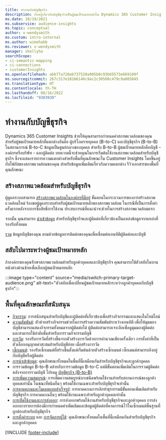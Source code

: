 ```yaml
---
title: ทำงานกับบัญชีธุรกิจ
description: เรียนรู้เกี่ยวกับบัญชีธุรกิจเป็นผู้ชมเป้าหมายหลักใน Dynamics 365 Customer Insights
ms.date: 10/19/2021
ms.subservice: audience-insights
ms.topic: conceptual
author: v-wendysmith
ms.custom: intro-internal
ms.author: wimohabb
ms.reviewer: v-wendysmith
manager: shellyha
searchScope:
- ci-semantic-mapping
- ci-connections
- customerInsights
ms.openlocfilehash: abb77a720ab737520a905b0c93b65573e669109f
ms.sourcegitcommit: 267c317e10166146c9ac2c30560c479c9a005845
ms.translationtype: HT
ms.contentlocale: th-TH
ms.lasthandoff: 08/16/2022
ms.locfileid: "9303939"
---
```

# <a name="work-with-business-accounts"></a>ทำงานกับบัญชีธุรกิจ

Dynamics 365 Customer Insights ช่วยให้คุณสามารถกำหนดค่าสภาพแวดล้อมของคุณสำหรับผู้ชมเป้าหมายหลักที่แตกต่างกันคือ ผู้บริโภครายบุคคล (B-to-C) และบัญชีธุรกิจ (B-to-B) ในสถานการณ์ B-to-C ข้อมูลเป็นศูนย์กลางของบุคคล สำหรับ B-to-B ผู้ชมเป้าหมายหลักคือบัญชี - องค์กรหรือบริษัท - และผู้ติดต่อ บทความนี้จะช่วยคุณในการเริ่มต้นใช้งานสภาพแวดล้อมสำหรับบัญชีธุรกิจ ซึ่งจะแสดงรายการความแตกต่างสำหรับพื้นที่คุณลักษณะใน Customer Insights โดยขึ้นอยู่กับโฟกัสของสภาพแวดล้อมของคุณ สำหรับข้อมูลเพิ่มเติมเกี่ยวกับความแตกต่าง รีวิวเอกสารของพื้นที่คุณลักษณะ 

## <a name="create-an-environment-for-business-accounts"></a>สร้างสภาพแวดล้อมสําหรับบัญชีธุรกิจ

ผู้ดูแลระบบสามารถ [สร้างสภาพแวดล้อมในองค์กรที่มีอยู่](create-environment.md) ขั้นตอนในกระบวนการของการสร้างสภาพแวดล้อมใหม่ ร้องขอผู้ดูแลระบบสำหรับผู้ชมเป้าหมายหลักของสภาพแวดล้อม ในกรณีที่เป็นการตั้งค่าครั้งแรกหลังจากการซื้อสิทธิ์การใช้งาน ประสบการณ์ที่แนะนำจะช่วยในการสร้างสภาพแวดล้อมแรก

จากนั้น คุณสามารถ [นำเข้าข้อมูล](data-sources.md) สำหรับบัญชีธุรกิจและผู้ติดต่อที่เกี่ยวข้องเป็นแหล่งข้อมูลจากแหล่งที่รองรับทั้งหมด

 [รวม](data-unification.md) ข้อมูลบัญชีของคุณ ตามด้วยข้อมูลการติดต่อของคุณเพื่อเชื่อมต่อเอนทิตีผู้ติดต่อและบัญชี

## <a name="switch-between-primary-target-audience"></a>สลับไปมาระหว่างผู้ชมเป้าหมายหลัก

ถ้าองค์กรของคุณรักษาสภาพแวดล้อมสำหรับลูกค้าบุคคลและบัญชีธุรกิจ คุณสามารถใช้ตัวสลับในบานหน้าต่างด้านซ้ายเพื่อเลือกผู้ชมเป้าหมายหลัก

:::image type="content" source="media/switch-primary-target-audience.png" alt-text="ตัวสลับเพื่อเปลี่ยนผู้ชมเป้าหมายหลักระหว่างลูกค้าบุคคลกับบัญชีธุรกิจ":::

## <a name="supported-feature-areas"></a>พื้นที่คุณลักษณะที่สนับสนุน

- [กิจกรรม](activities.md): การสนับสนุนสำหรับบัญชีและผู้ติดต่อที่เกี่ยวข้องเพื่อสร้างกิจกรรมและแสดงในไทม์ไลน์
- [ความสัมพันธ์](relationships.md): ตัวช่วยสร้างกิจกรรมช่วยในการสร้างความสัมพันธ์ระหว่างเอนทิตี เพื่อให้มุมมองบัญชีสามารถแสดงกิจกรรมทั้งหมดจากผู้ติดต่อได้ ผู้ติดต่อสามารถเจาะลึกเพื่อดูมุมมองผู้ติดต่อ และสามารถใช้ลำดับชั้นสำหรับการรวมกิจกรรมบัญชี
- [การวัด](measures.md): รองรับการวัดที่สร้างขึ้นจากตัวสร้างการวัดด้วยการคำนวณเพียงครั้งเดียว การตั้งค่าที่เป็นตัวเลือกอนุญาตค่าสะสมสำหรับบัญชีย่อย เมื่อสร้างการวัด
- [เซ็กเมนต์](segments.md): รองรับเซ็กเมนต์ที่สร้างขึ้นตั้งแต่เริ่มต้นด้วยตัวสร้างเซ็กเมนต์ เซ็กเมนต์สามารถอิงอยู่กับบัญชีหรือผู้ติดต่อ
- [การนำเข้าข้อมูล](data-sources.md): คุณลักษณะทั้งหมดในพื้นที่นี้เหมือนกันสำหรับบัญชีธุรกิจและลูกค้าบุคคล
- การรวมข้อมูล B-to-B คล้ายกับการรวมข้อมูล B-to-C แต่มีขั้นตอนเพิ่มเติมในการรวมผู้ติดต่อหลังจากการรวมบัญชี โปรดดู [บัญชีธุรกิจ (B-to-B)](data-unification.md)
- [การเพิ่มความสมบูรณ์](enrichment-hub.md): การเพิ่มความสมบูรณ์บางชนิดพร้อมใช้งานสำหรับสถานการณ์ของลูกค้าบุคคลเท่านั้น ในขณะที่ชนิดอื่นๆ พร้อมใช้งานเฉพาะสำหรับบัญชีธุรกิจเท่านั้น
- [การคาดคะเนและโมเดลแบบสำเร็จรูป](predictions-overview.md): การคาดคะเนการเลิกทำธุรกรรมมีขั้นตอนเพิ่มเติมสำหรับบัญชีธุรกิจ การคาดคะเนอื่นๆ พร้อมใช้งานเฉพาะสำหรับลูกค้าบุคคลเท่านั้น
- [การเปิดใช้งานและการส่งออก](export-destinations.md): การส่งออกพร้อมใช้งานสำหรับบัญชีธุรกิจและลูกค้าบุคคล การส่งออกบางรายการต้องมีการกำหนดค่าเพิ่มเติมและข้อมูลผู้ติดต่อที่คาดการณ์ไว้ในเซ็กเมนต์พื้นฐานที่ถูกต้องสำหรับบัญชีธุรกิจ
- [การตั้งค่าระบบ](system.md) และ [การจัดการผู้ใช้](permissions.md): คุณลักษณะทั้งหมดในพื้นที่นี้เหมือนกันสำหรับบัญชีธุรกิจและลูกค้าบุคคล

[!INCLUDE [footer-include](includes/footer-banner.md)]

